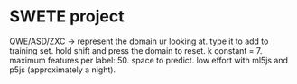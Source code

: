 # SWETE project

QWE/ASD/ZXC -> represent the domain ur looking at.
type it to add to training set.
hold shift and press the domain to reset.
k constant = 7.
maximum features per label: 50.
space to predict.
low effort with ml5js and p5js (approximately a night).
